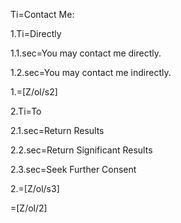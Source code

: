 Ti=Contact Me:

1.Ti=Directly

1.1.sec=You may contact me directly.

1.2.sec=You may contact me indirectly.

1.=[Z/ol/s2]

2.Ti=To

2.1.sec=Return Results

2.2.sec=Return Significant Results

2.3.sec=Seek Further Consent

2.=[Z/ol/s3]

=[Z/ol/2]